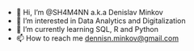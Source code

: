 - 👋 Hi, I’m @SH4M4NN a.k.a Denislav Minkov 
- 👀 I’m interested in Data Analytics and Digitalization
- 🌱 I’m currently learning SQL, R and Python 
- 📫 How to reach me dennisn.minkov@gmail.com


<!---
SH4M4NN/SH4M4NN is a ✨ special ✨ repository because its `README.md` (this file) appears on your GitHub profile.
You can click the Preview link to take a look at your changes.
--->
